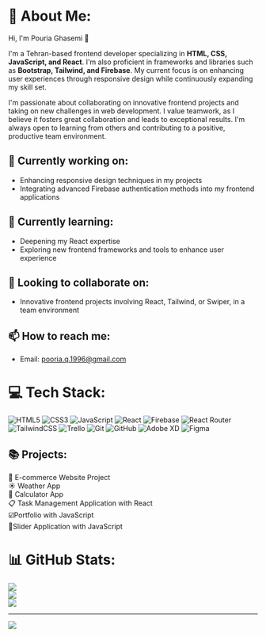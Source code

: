 # 💫 About Me:
Hi, I'm Pouria Ghasemi 👋

I'm a Tehran-based frontend developer specializing in **HTML, CSS, JavaScript, and React**. I'm also proficient in frameworks and libraries such as **Bootstrap, Tailwind, and Firebase**. My current focus is on enhancing user experiences through responsive design while continuously expanding my skill set.

I'm passionate about collaborating on innovative frontend projects and taking on new challenges in web development. I value teamwork, as I believe it fosters great collaboration and leads to exceptional results. I'm always open to learning from others and contributing to a positive, productive team environment.

## 🔭 Currently working on:
- Enhancing responsive design techniques in my projects
- Integrating advanced Firebase authentication methods into my frontend applications

## 🌱 Currently learning:
- Deepening my React expertise
- Exploring new frontend frameworks and tools to enhance user experience

## 👯 Looking to collaborate on:
- Innovative frontend projects involving React, Tailwind, or Swiper, in a team environment

## 📫 How to reach me:
- Email: [pooria.q.1996@gmail.com](mailto:pooria.q.1996@gmail.com)

# 💻 Tech Stack:
![HTML5](https://img.shields.io/badge/html5-%23E34F26.svg?style=for-the-badge&logo=html5&logoColor=white) ![CSS3](https://img.shields.io/badge/css3-%231572B6.svg?style=for-the-badge&logo=css3&logoColor=white) ![JavaScript](https://img.shields.io/badge/javascript-%23323330.svg?style=for-the-badge&logo=javascript&logoColor=%23F7DF1E) ![React](https://img.shields.io/badge/react-%2320232a.svg?style=for-the-badge&logo=react&logoColor=%2361DAFB) ![Firebase](https://img.shields.io/badge/firebase-%23039BE5.svg?style=for-the-badge&logo=firebase) ![React Router](https://img.shields.io/badge/React_Router-CA4245?style=for-the-badge&logo=react-router&logoColor=white) ![TailwindCSS](https://img.shields.io/badge/tailwindcss-%2338B2AC.svg?style=for-the-badge&logo=tailwind-css&logoColor=white) ![Trello](https://img.shields.io/badge/Trello-%23026AA7.svg?style=for-the-badge&logo=Trello&logoColor=white) ![Git](https://img.shields.io/badge/git-%23F05033.svg?style=for-the-badge&logo=git&logoColor=white) ![GitHub](https://img.shields.io/badge/github-%23121011.svg?style=for-the-badge&logo=github&logoColor=white) ![Adobe XD](https://img.shields.io/badge/Adobe%20XD-470137?style=for-the-badge&logo=Adobe%20XD&logoColor=#FF61F6) ![Figma](https://img.shields.io/badge/figma-%23F24E1E.svg?style=for-the-badge&logo=figma&logoColor=white)

 ## 📚 Projects:
   🛒 E-commerce Website Project<br>
   ☀️ Weather App<br>
   🧮 Calculator App<br>
   📋 Task Management Application with React<br>
   ☑️Portfolio with JavaScript<br>
  🎢Slider Application with JavaScript<br>

# 📊 GitHub Stats:
![](https://github-readme-stats.vercel.app/api?username=p-Limbo1996&theme=shadow_blue&hide_border=false&include_all_commits=false&count_private=false)<br/>
![](https://github-readme-streak-stats.herokuapp.com/?user=p-Limbo1996&theme=shadow_blue&hide_border=false)<br/>
![](https://github-readme-stats.vercel.app/api/top-langs/?username=p-Limbo1996&theme=shadow_blue&hide_border=false&include_all_commits=false&count_private=false&layout=compact)

---
[![](https://visitcount.itsvg.in/api?id=p-Limbo1996&label=Profile%20Views&icon=5&pretty=false)](https://visitcount.itsvg.in)

<!-- Proudly created with GPRM ( https://gprm.itsvg.in ) -->
